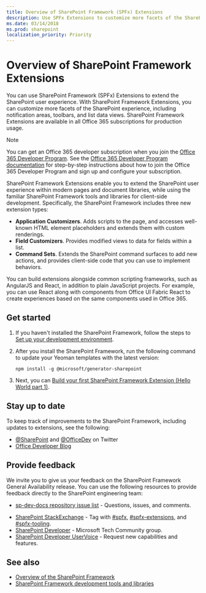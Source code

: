 ```yaml
---
title: Overview of SharePoint Framework (SPFx) Extensions
description: Use SPFx Extensions to customize more facets of the SharePoint experience, including notification areas, toolbars, and list data views.
ms.date: 03/14/2018
ms.prod: sharepoint
localization_priority: Priority
---
```


# Overview of SharePoint Framework Extensions

You can use SharePoint Framework (SPFx) Extensions to extend the SharePoint user experience. With SharePoint Framework Extensions, you can customize more facets of the SharePoint experience, including notification areas, toolbars, and list data views. SharePoint Framework Extensions are available in all Office 365 subscriptions for production usage. 

> [!NOTE] 
> You can get an Office 365 developer subscription when you join the [Office 365 Developer Program](https://developer.microsoft.com/office/dev-program). 
> See the [Office 365 Developer Program documentation](https://docs.microsoft.com/office/developer-program/office-365-developer-program) for step-by-step instructions about how to join the Office 365 Developer Program and sign up and configure your subscription.

SharePoint Framework Extensions enable you to extend the SharePoint user experience within modern pages and document libraries, while using the familiar SharePoint Framework tools and libraries for client-side development. Specifically, the SharePoint Framework includes three new extension types:

- **Application Customizers**. Adds scripts to the page, and accesses well-known HTML element placeholders and extends them with custom renderings.
- **Field Customizers**. Provides modified views to data for fields within a list.
- **Command Sets**. Extends the SharePoint command surfaces to add new actions, and provides client-side code that you can use to implement behaviors.

You can build extensions alongside common scripting frameworks, such as AngularJS and React, in addition to plain JavaScript projects. For example, you can use React along with components from Office UI Fabric React to create experiences based on the same components used in Office 365.

## Get started

1. If you haven't installed the SharePoint Framework, follow the steps to [Set up your development environment](../set-up-your-development-environment.md).

2. After you install the SharePoint Framework, run the following command to update your Yeoman templates with the latest version:

    ```
    npm install -g @microsoft/generator-sharepoint
    ```

3. Next, you can [Build your first SharePoint Framework Extension (Hello World part 1)](get-started/build-a-hello-world-extension.md).

## Stay up to date
To keep track of improvements to the SharePoint Framework, including updates to extensions, see the following:

* [@SharePoint](https://twitter.com/sharepoint) and [@OfficeDev](https://twitter.com/officedev) on Twitter
* [Office Developer Blog](https://developer.microsoft.com/en-us/office/blogs/)

## Provide feedback 
We invite you to give us your feedback on the SharePoint Framework General Availability release. You can use the following resources to provide feedback directly to the SharePoint engineering team:

- [sp-dev-docs repository issue list](https://github.com/SharePoint/sp-dev-docs/issues) - Questions, issues, and comments.
* [SharePoint StackExchange](http://sharepoint.stackexchange.com/) - Tag with [#spfx](http://sharepoint.stackexchange.com/tags/spfx/), [#spfx-extensions](http://sharepoint.stackexchange.com/tags/spfx-extensions/), and [#spfx-tooling](http://sharepoint.stackexchange.com/tags/spfx-tooling/).
* [SharePoint Developer](https://techcommunity.microsoft.com/t5/SharePoint-Developer/bd-p/SharePointDev) - Microsoft Tech Community group.
* [SharePoint Developer UserVoice](https://sharepoint.uservoice.com/forums/329220-sharepoint-dev-platform) - Request new capabilities and features.


## See also

- [Overview of the SharePoint Framework](../sharepoint-framework-overview.md)
- [SharePoint Framework development tools and libraries](../tools-and-libraries.md)
